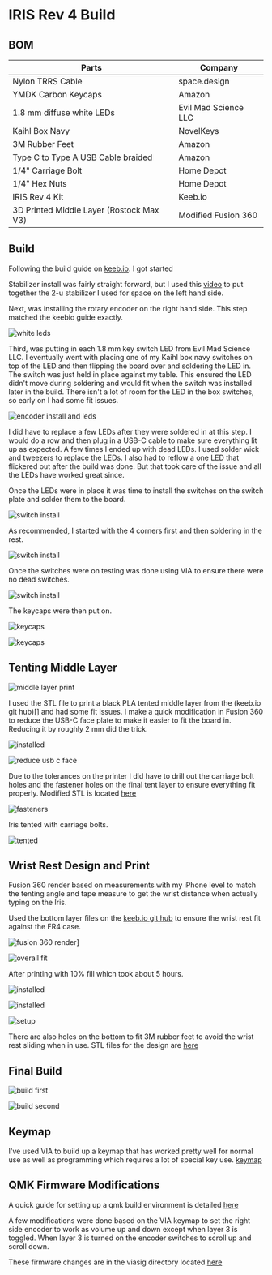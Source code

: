 # IRIS Rev 4 Build

## BOM

Parts | Company 
--- | --- 
Nylon TRRS Cable | space.design 
YMDK Carbon Keycaps | Amazon
1.8 mm diffuse white LEDs | Evil Mad Science LLC
Kaihl Box Navy | NovelKeys
3M Rubber Feet | Amazon
Type C to Type A USB Cable braided | Amazon
1/4" Carriage Bolt | Home Depot
1/4" Hex Nuts | Home Depot
IRIS Rev 4 Kit | Keeb.io
3D Printed Middle Layer (Rostock Max V3) | Modified Fusion 360

## Build

Following the build guide on [keeb.io](https://docs.keeb.io/iris-rev3-build-guide). I got started

Stabilizer install was fairly straight forward, but I used this [video](https://www.youtube.com/watch?v=D21Ocg9kVsU) to put together the 2-u stabilizer I used for space on the left hand side.

Next, was installing the rotary encoder on the right hand side.  This step matched the keebio guide exactly.

![white leds](img/white_key_leds.jpg)

Third, was putting in each 1.8 mm key switch LED from Evil Mad Science LLC.  I eventually went with placing one of my Kaihl box navy switches on top of the LED and then flipping the board over and soldering the LED in.  The switch was just held in place against my table.  This ensured the LED didn't move during soldering and would fit when the switch was installed later in the build.  There isn't a lot of room for the LED in the box switches, so early on I had some fit issues.

![encoder install and leds](img/encoder_install_and_leds.jpeg)

I did have to replace a few LEDs after they were soldered in at this step.  I would do a row and then plug in a USB-C cable to make sure everything lit up as expected.  A few times I ended up with dead LEDs.  I used solder wick and tweezers to replace the LEDs.  I also had to reflow a one LED that flickered out after the build was done.  But that took care of the issue and all the LEDs have worked great since.

Once the LEDs were in place it was time to install the switches on the switch plate and solder them to the board.

![switch install](img/switch_install.jpeg)

As recommended, I started with the 4 corners first and then soldering in the rest.

![switch install](img/board_3.jpeg)

Once the switches were on testing was done using VIA to ensure there were no dead switches.

![switch install](img/via_testing_c.jpeg)

The keycaps were then put on.

![keycaps](img/keycaps.jpeg)

![keycaps](img/case_built.jpeg)

## Tenting Middle Layer

![middle layer print](img/middle_layer.jpeg)

I used the STL file to print a black PLA tented middle layer from the (keeb.io git hub)[] and had some fit issues.  I make a quick modification in Fusion 360 to reduce the USB-C face plate to make it easier to fit the board in.  Reducing it by roughly 2 mm did the trick.

![installed](img/middle_layer_installed.jpeg)

![reduce usb c face](img/reduce_usb_c_plate.PNG)

Due to the tolerances on the printer I did have to drill out the carriage bolt holes and the fastener holes on the final tent layer to ensure everything fit properly.  Modified STL is located [here](stl/iris_rev4_tent_middle_layer_v6.stl)

![fasteners](img/fasteners.jpeg)

Iris tented with carriage bolts.

![tented](img/tent_with_bolts.jpeg)
## Wrist Rest Design and Print

Fusion 360 render based on measurements with my iPhone level to match the tenting angle and tape measure to get the wrist distance when actually typing on the Iris.

Used the bottom layer files on the [keeb.io git hub](https://github.com/keebio/iris-case/tree/master/rev3-and-rev4) to ensure the wrist rest fit against the FR4 case.  

![fusion 360 render](img/wrist_rest/Capture.PNG)]

![overall fit](img/wrist_rest/overall_wrist_fit.PNG)

After printing with 10% fill which took about 5 hours.

![installed](img/wrist_rest/wrist_rest_print_1.jpeg)

![installed](img/wrist_rest/wrist_rest_print_2.jpeg)

![setup](img/wrist_rest/wrist_rest_setup_c.jpg)

There are also holes on the bottom to fit 3M rubber feet to avoid the wrist rest sliding when in use.  STL files for the design are [here](stl/iris_wrist_rest_my_desig_v11.stl)

## Final Build

![build first](img/image4.jpeg)

![build second](img/image2.jpeg)

## Keymap

I've used VIA to build up a keymap that has worked pretty well for normal use as well as programming which requires a lot of special key use. [keymap](keymap/iris_rev__4_second.json)
## QMK Firmware Modifications

A quick guide for setting up a qmk build environment is detailed [here](https://github.com/rompgadgets/keyboards/blob/main/qmk_setup_wsl2.md)

A few modifications were done based on the VIA keymap to set the right side encoder to work as volume up and down except when layer 3 is toggled.  When layer 3 is turned on the encoder switches to scroll up and scroll down.

These firmware changes are in the viasig directory located [here](https://www.github.com)